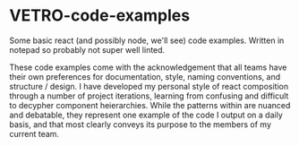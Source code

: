 # VETRO-code-examples
Some basic react (and possibly node, we'll see) code examples. Written in notepad so probably not super well linted.

These code examples come with the acknowledgement that all teams have their own preferences for documentation, style,
naming conventions, and structure / design. I have developed my personal style of react composition through a number
of project iterations, learning from confusing and difficult to decypher component heierarchies. While the patterns
within are nuanced and debatable, they represent one example of the code I output on a daily basis, and that most
clearly conveys its purpose to the members of my current team.

